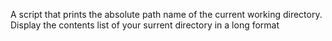 A script that prints the absolute path name of the current working directory.
Display the contents list of your surrent directory in a long format
